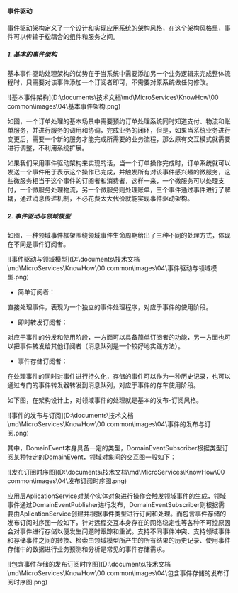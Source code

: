 #### 事件驱动

事件驱动架构定义了一个设计和实现应用系统的架构风格，在这个架构风格里，事件可以传输于松耦合的组件和服务之间。

##### 1. 基本的事件架构

基本事件驱动处理架构的优势在于当系统中需要添加另一个业务逻辑来完成整体流程时，只需要对该事件添加一个订阅者即可，不需要对原系统做任何修改。

![基本事件架构](D:\documents\技术文档\md\MicroServices\KnowHow\00 common\images\04\基本事件架构.png)

如图，一个订单处理的基本场景中需要预约订单处理系统同时知道支付、物流和账单服务，并进行服务的调用和协调，完成业务的闭环，但是，如果当系统业务进行变更后，需要一个新的服务才能完成所需要的业务流程，那么原有交互模式就需要进行调整，不利用系统扩展。

如果我们采用事件驱动架构来实现的话，当一个订单操作完成时，订单系统就可以发送一个事件用于表示这个操作已完成，并触发所有对该事件感兴趣的微服务，这些微服务相当于这个事件的订阅者和消费者，这样一来，一个微服务可以处理支付，一个微服务处理物流，另一个微服务则处理账单，三个事件通过事件进行了解耦，通过消息传递机制，不必花费太大代价就能实现事件驱动架构。

##### 2. 事件驱动与领域模型

如图，一种领域事件框架围绕领域事件生命周期给出了三种不同的处理方式，体现在不同是事件订阅者。

![事件驱动与领域模型](D:\documents\技术文档\md\MicroServices\KnowHow\00 common\images\04\事件驱动与领域模型.png)

- 简单订阅者：

直接处理事件，表现为一个独立的事件处理程序，对应于事件的使用阶段。

- 即时转发订阅者：

对应于事件的分发和使用阶段，一方面可以具备简单订阅者的功能，另一方面也可以把事件转发给其他订阅者（消息队列是一个较好地实践方法）。

- 事件存储订阅者：

在处理事件的同时对事件进行持久化，存储的事件可以作为一种历史记录，也可以通过专门的事件转发器转发到消息队列，对应于事件的存车使用阶段。

如下图，在架构设计上，对领域事件的处理就是基本的发布-订阅风格。

![事件的发布与订阅](D:\documents\技术文档\md\MicroServices\KnowHow\00 common\images\04\事件的发布与订阅.png)

其中，DomainEvent本身具备一定的类型，DomainEventSubscriber根据类型订阅某种特定的DomainEvent，领域对象间的交互图一般如下：

![发布订阅时序图](D:\documents\技术文档\md\MicroServices\KnowHow\00 common\images\04\发布订阅时序图.png)

应用层AplicationService对某个实体对象进行操作会触发领域事件的生成，领域事件通过DomainEventPublisher进行发布，DomainEventSubscriber则根据需要由AplicationService创建并根据事件类型进行订阅和处理。而包含事件存储的发布订阅时序图一般如下，针对远程交互本身存在的网络稳定性等各种不可控原因会对事件进行存储以便发生问题时跟踪和重试。支持不同事件冲突、支持领域事件和存储事件之间的转换、检索由领域模型所产生的所有结果的历史记录、使用事件存储中的数据进行业务预测和分析是常见的事件存储需求。

![包含事件存储的发布订阅时序图](D:\documents\技术文档\md\MicroServices\KnowHow\00 common\images\04\包含事件存储的发布订阅时序图.png)